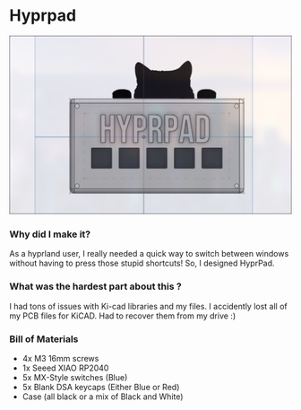 # Hyprpad
![image](img.png)
### Why did I make it?
As a hyprland user, I really needed a quick way to switch between windows without having to press those stupid shortcuts! So, I designed HyprPad.

### What was the hardest part about this ?
I had tons of issues with Ki-cad libraries and my files. I accidently lost all of my PCB files for KiCAD. Had to recover them from my drive :)
### Bill of Materials
 - 4x M3 16mm screws 
 - 1x Seeed XIAO RP2040
 - 5x MX-Style switches (Blue)
 - 5x Blank DSA keycaps (Either Blue or Red)
 - Case (all black or a mix of Black and White)
